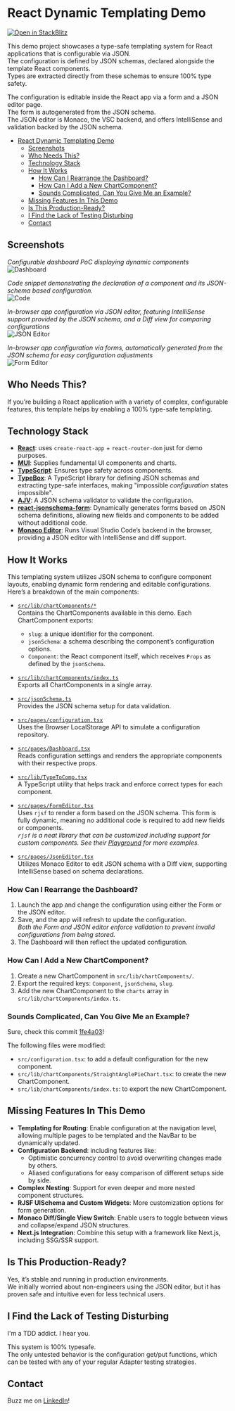 # React Dynamic Templating Demo

[![Open in StackBlitz](https://developer.stackblitz.com/img/open_in_stackblitz.svg)](https://stackblitz.com/github/erikologic/react-dynamic-template-demo)

This demo project showcases a type-safe templating system for React applications that is configurable via JSON.  
The configuration is defined by JSON schemas, declared alongside the template React components.  
Types are extracted directly from these schemas to ensure 100% type safety.  

The configuration is editable inside the React app via a form and a JSON editor page.  
The form is autogenerated from the JSON schema.  
The JSON editor is Monaco, the VSC backend, and offers IntelliSense and validation backed by the JSON schema.

- [React Dynamic Templating Demo](#react-dynamic-templating-demo)
  - [Screenshots](#screenshots)
  - [Who Needs This?](#who-needs-this)
  - [Technology Stack](#technology-stack)
  - [How It Works](#how-it-works)
    - [How Can I Rearrange the Dashboard?](#how-can-i-rearrange-the-dashboard)
    - [How Can I Add a New ChartComponent?](#how-can-i-add-a-new-chartcomponent)
    - [Sounds Complicated, Can You Give Me an Example?](#sounds-complicated-can-you-give-me-an-example)
  - [Missing Features In This Demo](#missing-features-in-this-demo)
  - [Is This Production-Ready?](#is-this-production-ready)
  - [I Find the Lack of Testing Disturbing](#i-find-the-lack-of-testing-disturbing)
  - [Contact](#contact)

## Screenshots

_Configurable dashboard PoC displaying dynamic components_  
![Dashboard](public/dashboard.png)

_Code snippet demonstrating the declaration of a component and its JSON-schema based configuration._  
![Code](public/code.png)

_In-browser app configuration via JSON editor, featuring IntelliSense support provided by the JSON schema, and a Diff view for comparing configurations_  
![JSON Editor](public/json-editor.png)

_In-browser app configuration via forms, automatically generated from the JSON schema for easy configuration adjustments_  
![Form Editor](public/form-editor.png)

## Who Needs This?

If you’re building a React application with a variety of complex, configurable features, this template helps by enabling a 100% type-safe templating.  

## Technology Stack

- **[React](https://react.dev/)**: uses `create-react-app` + `react-router-dom` just for demo purposes.
- **[MUI](https://mui.com/material-ui/)**: Supplies fundamental UI components and charts.
- **[TypeScript](https://www.typescriptlang.org/)**: Ensures type safety across components.
- **[TypeBox](https://github.com/sinclairzx81/typebox)**: A TypeScript library for defining JSON schemas and extracting type-safe interfaces, making "impossible _configuration_ states impossible".
- **[AJV](https://ajv.js.org/)**: A JSON schema validator to validate the configuration.
- **[react-jsonschema-form](https://github.com/rjsf-team/react-jsonschema-form)**: Dynamically generates forms based on JSON schema definitions, allowing new fields and components to be added without additional code.
- **[Monaco Editor](https://microsoft.github.io/monaco-editor/)**: Runs Visual Studio Code’s backend in the browser, providing a JSON editor with IntelliSense and diff support.

## How It Works

This templating system utilizes JSON schema to configure component layouts, enabling dynamic form rendering and editable configurations. Here’s a breakdown of the main components:

- [`src/lib/chartComponents/*`](src/lib/chartComponents/SimpleBarChart.tsx)  
   Contains the ChartComponents available in this demo. Each ChartComponent exports:

  - `slug`: a unique identifier for the component.
  - `jsonSchema`: a schema describing the component’s configuration options.
  - `Component`: the React component itself, which receives `Props` as defined by the `jsonSchema`.

- [`src/lib/chartComponents/index.ts`](src/lib/chartComponents/index.ts)  
   Exports all ChartComponents in a single array.

- [`src/jsonSchema.ts`](src/jsonSchema.ts)  
   Provides the JSON schema setup for data validation.

- [`src/pages/configuration.tsx`](src/pages/configuration.tsx)  
   Uses the Browser LocalStorage API to simulate a configuration repository.

- [`src/pages/Dashboard.tsx`](src/pages/Dashboard.tsx)  
   Reads configuration settings and renders the appropriate components with their respective props.

- [`src/lib/TypeToComp.tsx`](src/lib/TypeToComp.tsx)  
   A TypeScript utility that helps track and enforce correct types for each component.

- [`src/pages/FormEditor.tsx`](src/pages/FormEditor.tsx)  
   Uses `rjsf` to render a form based on the JSON schema. This form is fully dynamic, meaning no additional code is required to add new fields or components.  
   _`rjsf` is a neat library that can be customized including support for custom components. See their [Playground](https://rjsf-team.github.io/react-jsonschema-form/) for more examples._

- [`src/pages/JsonEditor.tsx`](src/pages/JsonEditor.tsx)  
   Utilizes Monaco Editor to edit JSON schema with a Diff view, supporting IntelliSense based on schema declarations.

### How Can I Rearrange the Dashboard?

1. Launch the app and change the configuration using either the Form or the JSON editor.
2. Save, and the app will refresh to update the configuration.  
   _Both the Form and JSON editor enforce validation to prevent invalid configurations from being stored._
3. The Dashboard will then reflect the updated configuration.

### How Can I Add a New ChartComponent?

1. Create a new ChartComponent in `src/lib/chartComponents/`.
2. Export the required keys: `Component`, `jsonSchema`, `slug`.
3. Add the new ChartComponent to the `charts` array in `src/lib/chartComponents/index.ts`.

### Sounds Complicated, Can You Give Me an Example?

Sure, check this commit [1fe4a03](https://github.com/erikologic/dynamic-template/commit/1fe4a036afd53fad83d8ac53e2ae13de880234e0)!

The following files were modified:

- `src/configuration.tsx`: to add a default configuration for the new component.
- `src/lib/chartComponents/StraightAnglePieChart.tsx`: to create the new ChartComponent.
- `src/lib/chartComponents/index.ts`: to export the new ChartComponent.

## Missing Features In This Demo

- **Templating for Routing**: Enable configuration at the navigation level, allowing multiple pages to be templated and the NavBar to be dynamically updated.
- **Configuration Backend**: including features like:
  - Optimistic concurrency control to avoid overwriting changes made by others.
  - Aliased configurations for easy comparison of different setups side by side.
- **Complex Nesting**: Support for even deeper and more nested component structures.
- **RJSF UISchema and Custom Widgets**: More customization options for form generation.
- **Monaco Diff/Single View Switch**: Enable users to toggle between views and collapse/expand JSON structures.
- **Next.js Integration**: Combine this setup with a framework like Next.js, including SSG/SSR support.

## Is This Production-Ready?

Yes, it’s stable and running in production environments.  
We initially worried about non-engineers using the JSON editor, but it has proven safe and intuitive even for less technical users.

## I Find the Lack of Testing Disturbing

I'm a TDD addict. I hear you.

This system is 100% typesafe.  
The only untested behavior is the configuration get/put functions, which can be tested with any of your regular Adapter testing strategies.

## Contact

Buzz me on [LinkedIn](https://www.linkedin.com/in/enrico-graziani-10ba5a140/)!
